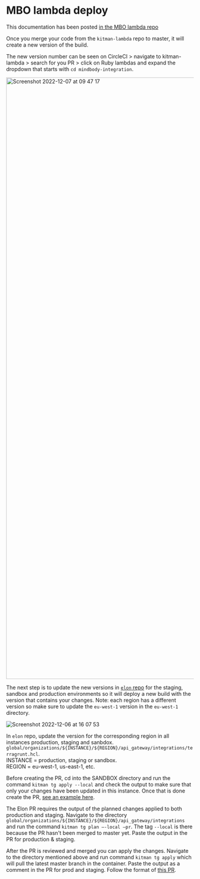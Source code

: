 # MBO lambda deploy

This documentation has been posted [in the MBO lambda repo](https://github.com/KitmanLabs/kitman-lambda/tree/master/mindbody_integration)





Once you merge your code from the `kitman-lambda` repo to master, it will create a new version of the build. 

The new version number can be seen on CircleCI > navigate to kitman-lambda > search for you PR > click on Ruby lambdas and expand the dropdown that starts with `cd mindbody-integration`.

<img width="1613" alt="Screenshot 2022-12-07 at 09 47 17" src="https://user-images.githubusercontent.com/109154890/206145395-113f4741-e914-4f72-9c0d-cf3e6101fd7b.png">

The next step is to update the new versions in [`elon` repo](https://github.com/KitmanLabs/elon) for the staging, sandbox and production environments so it will deploy a new build with the version that contains your changes. Note: each region has a different version so make sure to update the `eu-west-1` version in the `eu-west-1` directory. 

![Screenshot 2022-12-06 at 16 07 53](https://user-images.githubusercontent.com/109154890/206143936-9947b6ea-a254-4294-ae52-a3e99d43ab06.png)

In `elon` repo, update the version for the corresponding region in all instances production, staging and sanbdox. `global/organizations/${INSTANCE}/${REGION}/api_gateway/integrations/terragrunt.hcl`.   
INSTANCE = production, staging or sandbox.   
REGION = eu-west-1, us-east-1, etc.

Before creating the PR, cd into the SANDBOX directory and run the command `kitman tg apply --local` and check the output to make sure that only your changes have been updated in this instance. Once that is done create the PR, [see an example here](https://github.com/KitmanLabs/elon/pull/2136).

The Elon PR requires the output of the planned changes applied to both production and staging. Navigate to the directory  `global/organizations/${INSTANCE}/${REGION}/api_gateway/integrations` and run the command `kitman tg plan —-local —pr`. The tag `--local` is there because the PR hasn't been merged to master yet. Paste the output in the PR for production & staging.

After the PR is reviewed and merged you can apply the changes. Navigate to the directory mentioned above and run command `kitman tg apply` which will pull the latest master branch in the container. Paste the output as a comment in the PR for prod and staging. Follow the format of [this PR](https://github.com/KitmanLabs/elon/pull/2136).
